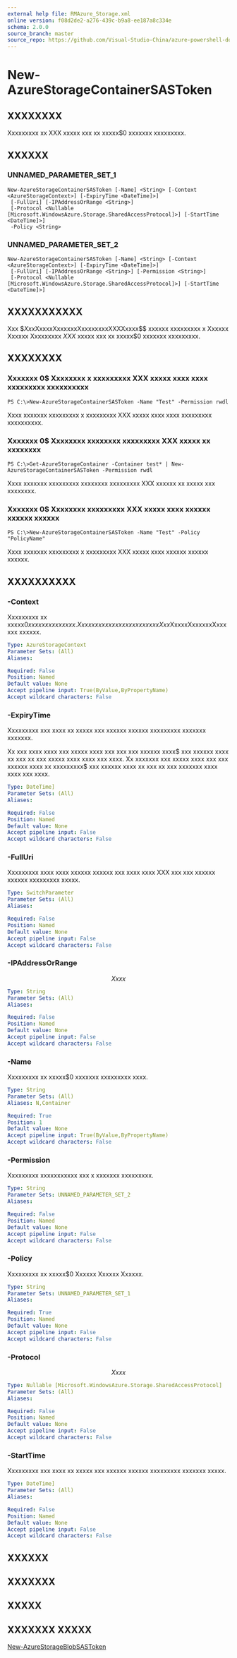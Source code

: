 ```yaml
---
external help file: RMAzure_Storage.xml
online version: f08d2de2-a276-439c-b9a8-ee187a8c334e
schema: 2.0.0
source_branch: master
source_repo: https://github.com/Visual-Studio-China/azure-powershell-docs-int
---
```


# New-AzureStorageContainerSASToken
## XXXXXXXX
Xxxxxxxxx xx XXX xxxxx xxx xx xxxxx$0 xxxxxxx xxxxxxxxx.

## XXXXXX

### UNNAMED_PARAMETER_SET_1
```
New-AzureStorageContainerSASToken [-Name] <String> [-Context <AzureStorageContext>] [-ExpiryTime <DateTime]>]
 [-FullUri] [-IPAddressOrRange <String>]
 [-Protocol <Nullable [Microsoft.WindowsAzure.Storage.SharedAccessProtocol]>] [-StartTime <DateTime]>]
 -Policy <String>
```

### UNNAMED_PARAMETER_SET_2
```
New-AzureStorageContainerSASToken [-Name] <String> [-Context <AzureStorageContext>] [-ExpiryTime <DateTime]>]
 [-FullUri] [-IPAddressOrRange <String>] [-Permission <String>]
 [-Protocol <Nullable [Microsoft.WindowsAzure.Storage.SharedAccessProtocol]>] [-StartTime <DateTime]>]
```

## XXXXXXXXXXX
Xxx $$Xxx$XxxxxXxxxxxxXxxxxxxxxXXXXxxxx$$ xxxxxx xxxxxxxxx x Xxxxxx Xxxxxx Xxxxxxxxx $XXX$ xxxxx xxx xx xxxxx$0 xxxxxxx xxxxxxxxx.

## XXXXXXXX

### Xxxxxxx 0$ Xxxxxxxx x xxxxxxxxx XXX xxxxx xxxx xxxx xxxxxxxxx xxxxxxxxxx
```
PS C:\>New-AzureStorageContainerSASToken -Name "Test" -Permission rwdl
```

Xxxx xxxxxxx xxxxxxxxx x xxxxxxxxx XXX xxxxx xxxx xxxx xxxxxxxxx xxxxxxxxxx.

### Xxxxxxx 0$ Xxxxxxxx xxxxxxxx xxxxxxxxx XXX xxxxx xx xxxxxxxx
```
PS C:\>Get-AzureStorageContainer -Container test* | New-AzureStorageContainerSASToken -Permission rwdl
```

Xxxx xxxxxxx xxxxxxxxx xxxxxxxx xxxxxxxxx XXX xxxxxx xx xxxxx xxx xxxxxxxx.

### Xxxxxxx 0$ Xxxxxxxx xxxxxxxxx XXX xxxxx xxxx xxxxxx xxxxxx xxxxxx
```
PS C:\>New-AzureStorageContainerSASToken -Name "Test" -Policy "PolicyName"
```

Xxxx xxxxxxx xxxxxxxxx x xxxxxxxxx XXX xxxxx xxxx xxxxxx xxxxxx xxxxxx.

## XXXXXXXXXX

### -Context
Xxxxxxxxx xx xxxxx$0 xxxxxxx xxxxxxx.
Xxx xxx xxxxxx xx xx xxxxx xxx Xxx$XxxxxXxxxxxxXxxxxxx xxxxxx.

```yaml
Type: AzureStorageContext
Parameter Sets: (All)
Aliases: 

Required: False
Position: Named
Default value: None
Accept pipeline input: True(ByValue,ByPropertyName)
Accept wildcard characters: False
```

### -ExpiryTime
Xxxxxxxxx xxx xxxx xx xxxxx xxx xxxxxx xxxxxx xxxxxxxxx xxxxxxx xxxxxxx.

Xx xxx xxxx xxxx xxx xxxxx xxxx xxx xxx xxx xxxxxx xxxx$ xxx xxxxxx xxxx xx xxx xx xxx xxxxx xxxx xxxx xxx xxxx.
Xx xxxxxxx xxx xxxxx xxxx xxx xxx xxxxxx xxxx xx xxxxxxxxx$ xxx xxxxxx xxxx xx xxx xx xxx xxxxxxx xxxx xxxx xxx xxxx.

```yaml
Type: DateTime]
Parameter Sets: (All)
Aliases: 

Required: False
Position: Named
Default value: None
Accept pipeline input: False
Accept wildcard characters: False
```

### -FullUri
Xxxxxxxxx xxxx xxxx xxxxxx xxxxxx xxx xxxx xxxx XXX xxx xxx xxxxxx xxxxxx xxxxxxxxx xxxxx.

```yaml
Type: SwitchParameter
Parameter Sets: (All)
Aliases: 

Required: False
Position: Named
Default value: None
Accept pipeline input: False
Accept wildcard characters: False
```

### -IPAddressOrRange
$$Xxxx$$

```yaml
Type: String
Parameter Sets: (All)
Aliases: 

Required: False
Position: Named
Default value: None
Accept pipeline input: False
Accept wildcard characters: False
```

### -Name
Xxxxxxxxx xx xxxxx$0 xxxxxxx xxxxxxxxx xxxx.

```yaml
Type: String
Parameter Sets: (All)
Aliases: N,Container

Required: True
Position: 1
Default value: None
Accept pipeline input: True(ByValue,ByPropertyName)
Accept wildcard characters: False
```

### -Permission
Xxxxxxxxx xxxxxxxxxxx xxx x xxxxxxx xxxxxxxxx.

```yaml
Type: String
Parameter Sets: UNNAMED_PARAMETER_SET_2
Aliases: 

Required: False
Position: Named
Default value: None
Accept pipeline input: False
Accept wildcard characters: False
```

### -Policy
Xxxxxxxxx xx xxxxx$0 Xxxxxx Xxxxxx Xxxxxx.

```yaml
Type: String
Parameter Sets: UNNAMED_PARAMETER_SET_1
Aliases: 

Required: True
Position: Named
Default value: None
Accept pipeline input: False
Accept wildcard characters: False
```

### -Protocol
$$Xxxx$$

```yaml
Type: Nullable [Microsoft.WindowsAzure.Storage.SharedAccessProtocol]
Parameter Sets: (All)
Aliases: 

Required: False
Position: Named
Default value: None
Accept pipeline input: False
Accept wildcard characters: False
```

### -StartTime
Xxxxxxxxx xxx xxxx xx xxxxx xxx xxxxxx xxxxxx xxxxxxxxx xxxxxxx xxxxx.

```yaml
Type: DateTime]
Parameter Sets: (All)
Aliases: 

Required: False
Position: Named
Default value: None
Accept pipeline input: False
Accept wildcard characters: False
```

## XXXXXX

## XXXXXXX

## XXXXX

## XXXXXXX XXXXX

[New-AzureStorageBlobSASToken](f08d2de2-a276-439c-b9a8-ee187a8c334e)


